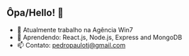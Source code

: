 ## Ôpa/Hello! 👋

- 🔭 Atualmente trabalho na Agência Win7
- 🌱 Aprendendo: React.js, Node.js, Express and MongoDB
- 📫 Contato: pedropaulotj@gmail.com
